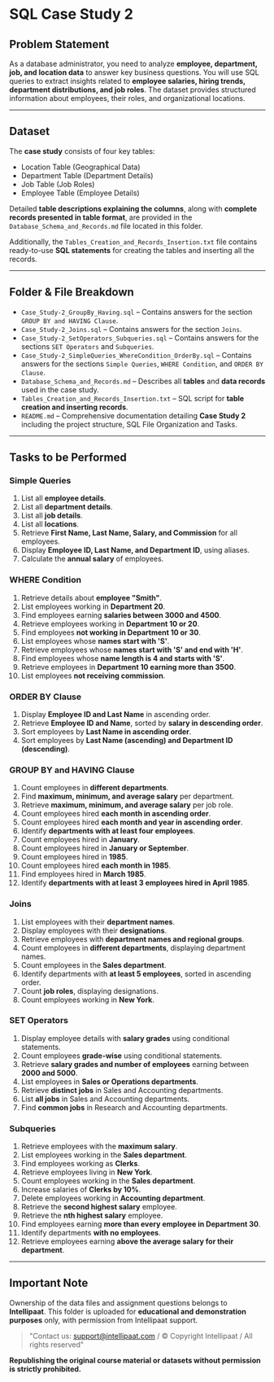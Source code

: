 # SQL Case Study 2  

## Problem Statement  
As a database administrator, you need to analyze **employee, department, job, and location data** to answer key business questions. You will use SQL queries to extract insights related to **employee salaries, hiring trends, department distributions, and job roles**. The dataset provides structured information about employees, their roles, and organizational locations.

---

## Dataset  
The **case study** consists of four key tables:
- Location Table (Geographical Data)  
- Department Table (Department Details)  
- Job Table (Job Roles)  
- Employee Table (Employee Details)  

Detailed **table descriptions explaining the columns**, along with **complete records presented in table format**, are provided in the `Database_Schema_and_Records.md` file located in this folder.

Additionally, the `Tables_Creation_and_Records_Insertion.txt` file contains ready-to-use **SQL statements** for creating the tables and inserting all the records.

---

## Folder & File Breakdown 
- `Case_Study-2_GroupBy_Having.sql` – Contains answers for the section `GROUP BY and HAVING Clause`.  
- `Case_Study-2_Joins.sql` – Contains answers for the section `Joins`.  
- `Case_Study-2_SetOperators_Subqueries.sql` – Contains answers for the sections `SET Operators` and `Subqueries`.  
- `Case_Study-2_SimpleQueries_WhereCondition_OrderBy.sql` – Contains answers for the sections `Simple Queries`, `WHERE Condition`, and `ORDER BY Clause`.  
- `Database_Schema_and_Records.md` – Describes all **tables** and **data records** used in the case study.  
- `Tables_Creation_and_Records_Insertion.txt` – SQL script for **table creation and inserting records**.  
- `README.md` – Comprehensive documentation detailing **Case Study 2** including the project structure, SQL File Organization and Tasks.

---

## Tasks to be Performed  

### **Simple Queries**  
1. List all **employee details**.  
2. List all **department details**.  
3. List all **job details**.  
4. List all **locations**.  
5. Retrieve **First Name, Last Name, Salary, and Commission** for all employees.  
6. Display **Employee ID, Last Name, and Department ID**, using aliases.  
7. Calculate the **annual salary** of employees.  

### **WHERE Condition**  
1. Retrieve details about **employee "Smith"**.  
2. List employees working in **Department 20**.  
3. Find employees earning **salaries between 3000 and 4500**.  
4. Retrieve employees working in **Department 10 or 20**.  
5. Find employees **not working in Department 10 or 30**.  
6. List employees whose **names start with 'S'**.  
7. Retrieve employees whose **names start with 'S' and end with 'H'**.  
8. Find employees whose **name length is 4 and starts with 'S'**.  
9. Retrieve employees in **Department 10 earning more than 3500**.  
10. List employees **not receiving commission**.  

### **ORDER BY Clause**  
1. Display **Employee ID and Last Name** in ascending order.  
2. Retrieve **Employee ID and Name**, sorted by **salary in descending order**.  
3. Sort employees by **Last Name in ascending order**.  
4. Sort employees by **Last Name (ascending) and Department ID (descending)**.  

### **GROUP BY and HAVING Clause**  
1. Count employees in **different departments**.  
2. Find **maximum, minimum, and average salary** per department.  
3. Retrieve **maximum, minimum, and average salary** per job role.  
4. Count employees hired **each month in ascending order**.  
5. Count employees hired **each month and year in ascending order**.  
6. Identify **departments with at least four employees**.  
7. Count employees hired in **January**.  
8. Count employees hired in **January or September**.  
9. Count employees hired in **1985**.  
10. Count employees hired **each month in 1985**.  
11. Find employees hired in **March 1985**.  
12. Identify **departments with at least 3 employees hired in April 1985**.  

### **Joins**  
1. List employees with their **department names**.  
2. Display employees with their **designations**.  
3. Retrieve employees with **department names and regional groups**.  
4. Count employees in **different departments**, displaying department names.  
5. Count employees in the **Sales department**.  
6. Identify departments with **at least 5 employees**, sorted in ascending order.  
7. Count **job roles**, displaying designations.  
8. Count employees working in **New York**.  

### **SET Operators**  
1. Display employee details with **salary grades** using conditional statements.  
2. Count employees **grade-wise** using conditional statements.  
3. Retrieve **salary grades and number of employees** earning between **2000 and 5000**.  
4. List employees in **Sales or Operations departments**.  
5. Retrieve **distinct jobs** in Sales and Accounting departments.  
6. List **all jobs** in Sales and Accounting departments.  
7. Find **common jobs** in Research and Accounting departments.  

### **Subqueries**  
1. Retrieve employees with the **maximum salary**.  
2. List employees working in the **Sales department**.  
3. Find employees working as **Clerks**.  
4. Retrieve employees living in **New York**.  
5. Count employees working in the **Sales department**.  
6. Increase salaries of **Clerks by 10%**.  
7. Delete employees working in **Accounting department**.  
8. Retrieve the **second highest salary** employee.  
9. Retrieve the **nth highest salary** employee.  
10. Find employees earning **more than every employee in Department 30**.  
11. Identify departments **with no employees**.  
12. Retrieve employees earning **above the average salary for their department**.  

---

## Important Note

Ownership of the data files and assignment questions belongs to **Intellipaat**. This folder is uploaded for **educational and demonstration purposes** only, with permission from Intellipaat support.

> "Contact us: support@intellipaat.com / © Copyright Intellipaat / All rights reserved"

**Republishing the original course material or datasets without permission is strictly prohibited.**
